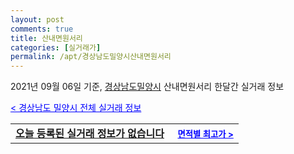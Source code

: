 ```yaml
---
layout: post
comments: true
title: 산내면원서리
categories: [실거래가]
permalink: /apt/경상남도밀양시산내면원서리
---
```


2021년 09월 06일 기준, <a href="/apt/경상남도밀양시">경상남도밀양시</a> 산내면원서리 한달간 실거래 정보

<a style="color: blue;" href="/apt/경상남도밀양시">< 경상남도 밀양시 전체 실거래 정보</a>
<!---- start ---->
<table>
  <tr>
    <td colspan="4" style="font-weight: bold;"><a href="/apt/경상남도밀양시산내면원서리{name_without_space}">오늘 등록된 실거래 정보가 없습니다</a> &nbsp;&nbsp;&nbsp; <a style="color: blue; font-size: smaller;" href="/apt/경상남도밀양시산내면원서리{name_without_space}">면적별 최고가 ></a></td>
  </tr>
    
</table>
<!---- end ---->
    